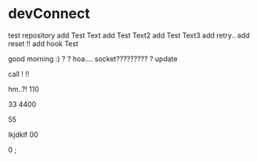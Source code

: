 # devConnect
test repository
add Test Text
add Test Text2
add Test Text3
add retry..
add reset !!
add hook Test

good morning :) ?
?
hoa....
socket?????????
?
update

call !
!!


hm..?!
110




33
4400


55



lkjdklf
00

0
;



